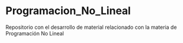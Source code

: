 # Programacion_No_Lineal
Repositorio con el desarrollo de material relacionado con la materia de Programación No Lineal
